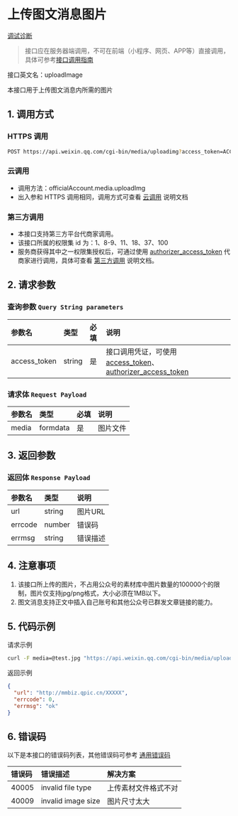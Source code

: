 # 上传图文消息图片

[ 调试诊断](https://developers.weixin.qq.com/console/devtools/debug)

> 接口应在服务器端调用，不可在前端（小程序、网页、APP等）直接调用，具体可参考[接口调用指南](https://developers.weixin.qq.com/doc/oplatform/developers/dev/guide.html)

接口英文名：uploadImage

本接口用于上传图文消息内所需的图片



## 1. 调用方式

### HTTPS 调用

```bash
POST https://api.weixin.qq.com/cgi-bin/media/uploadimg?access_token=ACCESS_TOKEN
```

### 云调用

- 调用方法：officialAccount.media.uploadImg
- 出入参和 HTTPS 调用相同，调用方式可查看 [云调用](https://developers.weixin.qq.com/doc/oplatform/developers/dev/cloudCall.html) 说明文档

### 第三方调用

- 本接口支持第三方平台代商家调用。
- 该接口所属的权限集 id 为：1、8-9、11、18、37、100
- 服务商获得其中之一权限集授权后，可通过使用 [authorizer_access_token](https://developers.weixin.qq.com/doc/oplatform/developers/dev/AuthorizerAccessToken.html) 代商家进行调用，具体可查看 [第三方调用](https://developers.weixin.qq.com/doc/oplatform/Third-party_Platforms/2.0/api/Before_Develop/call_interface.html) 说明文档。



## 2. 请求参数

### 查询参数 `Query String parameters`

| 参数名       | 类型   | 必填 | 说明                                                         |
| :----------- | :----- | :--- | :----------------------------------------------------------- |
| access_token | string | 是   | 接口调用凭证，可使用 [access_token](https://developers.weixin.qq.com/doc/service/api/base/api_getaccesstoken)、[authorizer_access_token](https://developers.weixin.qq.com/doc/oplatform/developers/dev/AuthorizerAccessToken.html) |

### 请求体 `Request Payload`

| 参数名 | 类型     | 必填 | 说明     |
| :----- | :------- | :--- | :------- |
| media  | formdata | 是   | 图片文件 |



## 3. 返回参数

### 返回体 `Response Payload`

| 参数名  | 类型   | 说明     |
| :------ | :----- | :------- |
| url     | string | 图片URL  |
| errcode | number | 错误码   |
| errmsg  | string | 错误描述 |



## 4. 注意事项

1. 该接口所上传的图片，不占用公众号的素材库中图片数量的100000个的限制，图片仅支持jpg/png格式，大小必须在1MB以下。
2. 图文消息支持正文中插入自己账号和其他公众号已群发文章链接的能力。



## 5. 代码示例

请求示例

```bash
curl -F media=@test.jpg "https://api.weixin.qq.com/cgi-bin/media/uploadimg?access_token=ACCESS_TOKEN"
```

返回示例

```json
{
  "url": "http://mmbiz.qpic.cn/XXXXX",
  "errcode": 0,
  "errmsg": "ok"
}
```



## 6. 错误码

以下是本接口的错误码列表，其他错误码可参考 [通用错误码](https://developers.weixin.qq.com/doc/oplatform/developers/errCode/errCode.html)

| 错误码 | 错误描述           | 解决方案             |
| :----- | :----------------- | :------------------- |
| 40005  | invalid file type  | 上传素材文件格式不对 |
| 40009  | invalid image size | 图片尺寸太大         |



## 